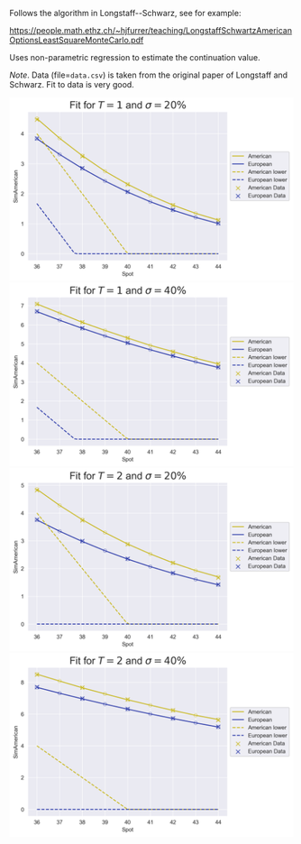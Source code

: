 Follows the algorithm in Longstaff--Schwarz, see for example:

https://people.math.ethz.ch/~hjfurrer/teaching/LongstaffSchwartzAmericanOptionsLeastSquareMonteCarlo.pdf

Uses non-parametric regression to estimate the continuation value.

_Note_. Data (file=`data.csv`) is taken from the original paper of Longstaff and Schwarz. Fit to data is very good.

<img src="Fit_T=1.0_Vol=0.2.png" alt="T1Vol20" style="width:600px;"/>
<img src="Fit_T=1.0_Vol=0.4.png" alt="T1Vol20" style="width:600px;"/>
<img src="Fit_T=2.0_Vol=0.2.png" alt="T1Vol20" style="width:600px;"/>
<img src="Fit_T=2.0_Vol=0.4.png" alt="T1Vol20" style="width:600px;"/>